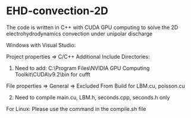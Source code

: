 # EHD-convection-2D
The code is written in C++ with CUDA GPU computing to solve the 2D electrohydrodynamics convection under unipolar discharge

Windows with Visual Studio:

Project properties => C/C++ Additional Include Directories:

1. Need to add: C:\Program Files\NVIDIA GPU Computing Toolkit\CUDA\v9.2\bin for cufft 

File properties => General => Excluded From Build for LBM.cu, poisson.cu

2. Need to compile main.cu, LBM.h, seconds.cpp, seconds.h only

For Linux:
Please use the command in the compile.sh file
